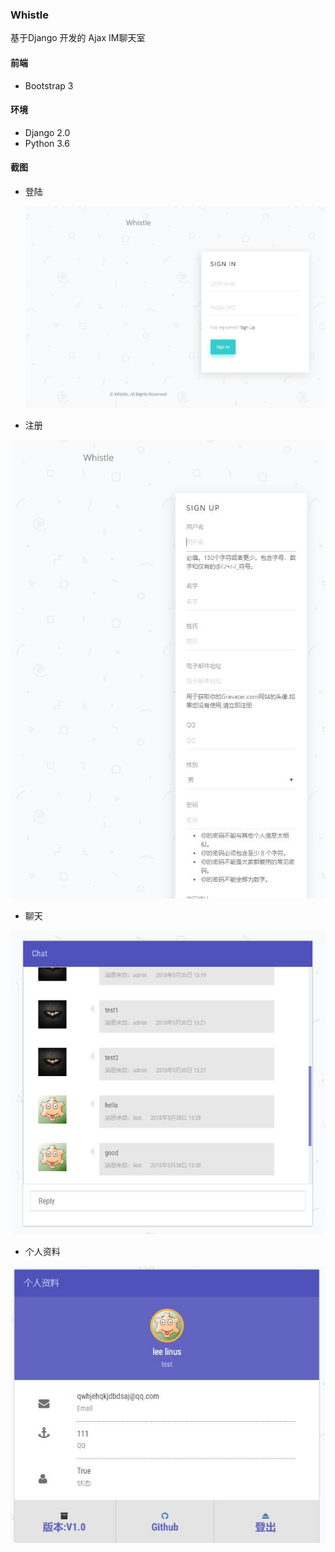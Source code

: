 ### Whistle

基于Django 开发的 Ajax IM聊天室

#### 前端

- Bootstrap 3

#### 环境

- Django 2.0
- Python 3.6

#### 截图

- 登陆

  ![login](./imgs/login.jpg)



- 注册

![sign-up](./imgs/sign-up.jpg)



- 聊天

![chat](./imgs/chat.jpg)



- 个人资料

![profile](./imgs/profile.jpg)



